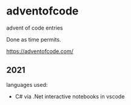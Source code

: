 # adventofcode
advent of code entries

Done as time permits.

https://adventofcode.com/

## 2021

languages used:

* C# via .Net interactive notebooks in vscode
